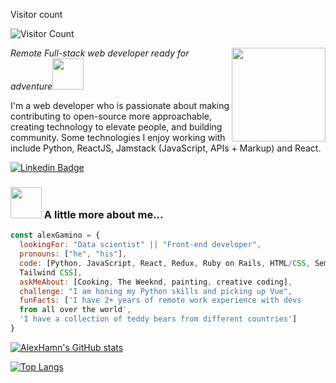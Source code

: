 <p align="left"> 
  Visitor count<br>
</p>

![Visitor Count](https://profile-counter.glitch.me/{AlexHamn}/count.svg)

  
<img align='right' src="https://media.giphy.com/media/zntQzPQ7cfIic/giphy.gif?cid=ecf05e478vlz44b3oddzu4ortkx6aiqn9z845oniu2d99e47&rid=giphy.gif&ct=g" width="150" >
<p><em>Remote Full-stack web developer ready for adventure</em><img src="https://media.giphy.com/media/l4FGAOukC4PUwQdYA/giphy.gif?cid=ecf05e47e9v9t6ck3mb7epvw1oerz0r4nol12puxv5ax4jk2&rid=giphy.gif&ct=g" width="50"></p>

I'm a web developer who is passionate about making contributing to open-source more approachable, creating technology to elevate people, and building community. Some technologies I enjoy working with include Python, ReactJS, Jamstack (JavaScript, APIs + Markup) and React.

[![Linkedin Badge](https://img.shields.io/badge/-Alex%20Gamino-blue?style=flat-square&logo=Linkedin&logoColor=white&link=https://www.linkedin.com/in/alex-gamino-81aab3214/)](https://www.linkedin.com/in/alex-gamino-81aab3214/)

### <img src="https://media.giphy.com/media/HIx6TGDiRiQRq/giphy.gif?cid=ecf05e47mdbz6oq2245091acx30w7sdps0cr5nc6ppe3xs3x&rid=giphy.gif&ct=g" width="50"> A little more about me...  

```javascript
const alexGamino = {
  lookingFor: "Data scientist" || "Front-end developer",
  pronouns: ["he", "his"],
  code: [Python, JavaScript, React, Redux, Ruby on Rails, HTML/CSS, Semantic UI, Bootstrap, 
  Tailwind CSS],
  askMeAbout: [Cooking, The Weeknd, painting, creative coding],
  challenge: "I am honing my Python skills and picking up Vue",
  funFacts: ['I have 2+ years of remote work experience with devs 
  from all over the world', 
  'I have a collection of teddy bears from different countries']
}
```
[![AlexHamn's GitHub stats](https://github-readme-stats.vercel.app/api?username=AlexHamn&count_private=true&show_icons=true&theme=dark)](https://github.com/anuraghazra/github-readme-stats)

[![Top Langs](https://github-readme-stats.vercel.app/api/top-langs/?username=AlexHamn&langs_count=6&theme=dark&layout=compact&size_weight=0.1&count_weight=0)](https://github.com/anuraghazra/github-readme-stats)

